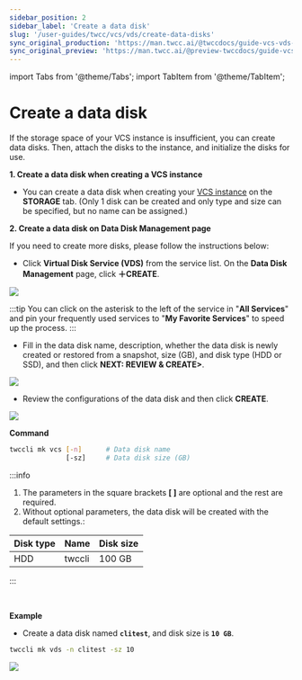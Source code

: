 ```yaml
---
sidebar_position: 2
sidebar_label: 'Create a data disk'
slug: '/user-guides/twcc/vcs/vds/create-data-disks'
sync_original_production: 'https://man.twcc.ai/@twccdocs/guide-vcs-vds-create-data-disk-zh' 
sync_original_preview: 'https://man.twcc.ai/@preview-twccdocs/guide-vcs-vds-create-data-disk-zh' 
---
```


import Tabs from '@theme/Tabs';
import TabItem from '@theme/TabItem';

# Create a data disk

If the storage space of your VCS instance is insufficient, you can create data disks. Then, attach the disks to the instance, and initialize the disks for use.


<Tabs>

<TabItem value="TWCC Portal" label="TWCC Portal">


**1. Create a data disk when creating a VCS instance**

- You can create a data disk when creating your [<ins>VCS instance</ins>](https://man.twcc.vip/en/docs/vcs/user-guides/creation/vcs-instances) on the **STORAGE** tab. (Only 1 disk can be created and only type and size can be specified, but no name can be assigned.)

**2. Create a data disk on Data Disk Management page**


If you need to create more disks, please follow the instructions below:

* Click **Virtual Disk Service (VDS)** from the service list. On the **Data Disk Management** page, click **＋CREATE**.

![](https://cos.twcc.ai/SYS-MANUAL/uploads/upload_6668cf5d5b790061f3efb1764915cd95.png)

:::tip
You can click on the asterisk to the left of the service in "**All Services**" <i class="fa fa-star-o" aria-hidden="true"></i> and pin your frequently used services to "**My Favorite Services**" to speed up the process.
:::

* Fill in the data disk name, description, whether the data disk is newly created or restored from a snapshot, size (GB), and disk type (HDD or SSD), and then click **NEXT: REVIEW & CREATE>**.

![](https://cos.twcc.ai/SYS-MANUAL/uploads/upload_30e5b2632e35e15bda8378a625e74a07.png)




<!-- :::info
<i class="fa fa-paperclip fa-20" aria-hidden="true"></i> **附註：** 選擇使用 SSD 加密資料磁碟可加強您的資料安全性，但加密過程將可能略微影響存取效率。
::: -->


* Review the configurations of the data disk and then click **CREATE**.

![](https://cos.twcc.ai/SYS-MANUAL/uploads/upload_a7948cfc0763146b7b0e7d170a06a35f.png)


</TabItem>

<TabItem value="TWCC CLI" label="TWCC CLI">



**Command**


```bash
twccli mk vcs [-n]      # Data disk name
              [-sz]     # Data disk size (GB)
```
:::info
1. The parameters in the square brackets **[ ]** are optional and the rest are required.
2. Without optional parameters, the data disk will be created with the default settings.:

| Disk type | Name |Disk size|
| -------- | -------- | -------- | 
| HDD  | twccli  | 100 GB  | 
:::


<br/>

**Example**


- Create a data disk named **`clitest`**, and disk size is **`10 GB`**.

```bash
twccli mk vds -n clitest -sz 10
```

![](https://cos.twcc.ai/SYS-MANUAL/uploads/upload_3da7383c28c4700cd8429fbbb282a58d.png)


</TabItem>

</Tabs>